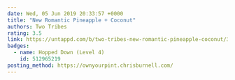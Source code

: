 ```yaml
---
date: Wed, 05 Jun 2019 20:33:57 +0000
title: "New Romantic Pineapple + Coconut"
authors: Two Tribes
rating: 3.5
link: https://untappd.com/b/two-tribes-new-romantic-pineapple-coconut/3179727
badges:
  - name: Hopped Down (Level 4)
    id: 512965219
posting_method: https://ownyourpint.chrisburnell.com/
---
```

